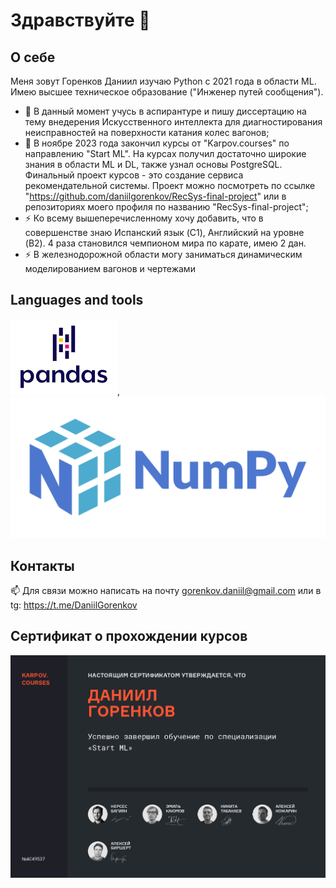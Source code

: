 # Здравствуйте 👋
## О себе
Меня зовут Горенков Даниил изучаю Python с 2021 года в области ML. Имею высшее техническое образование ("Инженер путей сообщения").
- 🔭 В данный момент учусь в аспирантуре и пишу диссертацию на тему внедерения Искусственного интеллекта для диагностирования неисправностей на поверхности катания колес вагонов;
- 🌱 В ноябре 2023 года закончил курсы от "Karpov.courses" по направлению "Start ML". На курсах получил достаточно широкие знания в области ML и DL, также узнал основы PostgreSQL. Финальный проект курсов - это создание сервиса рекомендательной системы. Проект можно посмотреть по ссылке "https://github.com/daniilgorenkov/RecSys-final-project" или в репозиториях моего профиля по названию "RecSys-final-project";
- ⚡ Ко всему вышеперечисленному хочу добавить, что в совершенстве знаю Испанский язык (C1), Английский на уровне (B2). 4 раза становился чемпионом мира по карате, имею 2 дан.
- ⚡ В железнодорожной области могу заниматься динамическим моделированием вагонов и чертежами 
## Languages and tools
![Image alt](https://github.com/daniilgorenkov/daniilgorenkov/blob/main/pandas_logo.png), ![Image alt](https://github.com/daniilgorenkov/daniilgorenkov/blob/main/NumPy_logo.png)
## Контакты
📫 Для связи можно написать на почту gorenkov.daniil@gmail.com или в tg: https://t.me/DaniilGorenkov
## Сертификат о прохождении курсов
![Image alt](https://github.com/daniilgorenkov/daniilgorenkov/blob/main/Сертификат%20о%20прохождении%20курсов%20Start%20ML_page.jpg)
<!--
**daniilgorenkov/daniilgorenkov** is a ✨ _special_ ✨ repository because its `README.md` (this file) appears on your GitHub profile.

Here are some ideas to get you started:

- 🔭 I’m currently working on ...
- 🌱 I’m currently learning ...
- 👯 I’m looking to collaborate on ...
- 🤔 I’m looking for help with ...
- 💬 Ask me about ...
- 📫 How to reach me: ...
- 😄 Pronouns: ...
- ⚡ Fun fact: ...
-->
